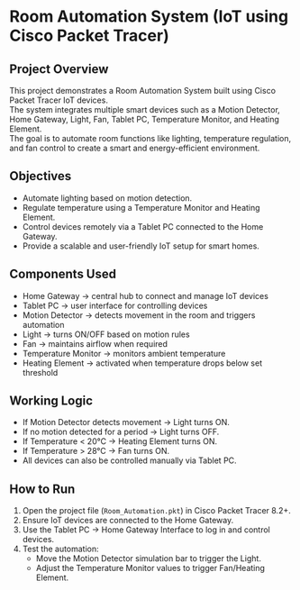 # Room Automation System (IoT using Cisco Packet Tracer)

## Project Overview
This project demonstrates a Room Automation System built using Cisco Packet Tracer IoT devices.  
The system integrates multiple smart devices such as a Motion Detector, Home Gateway, Light, Fan, Tablet PC, Temperature Monitor, and Heating Element.  
The goal is to automate room functions like lighting, temperature regulation, and fan control to create a smart and energy-efficient environment.

## Objectives
- Automate lighting based on motion detection.  
- Regulate temperature using a Temperature Monitor and Heating Element.  
- Control devices remotely via a Tablet PC connected to the Home Gateway.  
- Provide a scalable and user-friendly IoT setup for smart homes.

## Components Used
- Home Gateway → central hub to connect and manage IoT devices  
- Tablet PC → user interface for controlling devices  
- Motion Detector → detects movement in the room and triggers automation  
- Light → turns ON/OFF based on motion rules  
- Fan → maintains airflow when required  
- Temperature Monitor → monitors ambient temperature  
- Heating Element → activated when temperature drops below set threshold  

## Working Logic
- If Motion Detector detects movement → Light turns ON.  
- If no motion detected for a period → Light turns OFF.  
- If Temperature < 20°C → Heating Element turns ON.  
- If Temperature > 28°C → Fan turns ON.  
- All devices can also be controlled manually via Tablet PC.  

## How to Run
1. Open the project file (`Room_Automation.pkt`) in Cisco Packet Tracer 8.2+.  
2. Ensure IoT devices are connected to the Home Gateway.  
3. Use the Tablet PC → Home Gateway Interface to log in and control devices.  
4. Test the automation:  
   - Move the Motion Detector simulation bar to trigger the Light.  
   - Adjust the Temperature Monitor values to trigger Fan/Heating Element.  

